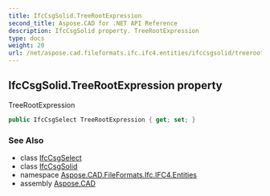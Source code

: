 ```yaml
---
title: IfcCsgSolid.TreeRootExpression
second_title: Aspose.CAD for .NET API Reference
description: IfcCsgSolid property. TreeRootExpression
type: docs
weight: 20
url: /net/aspose.cad.fileformats.ifc.ifc4.entities/ifccsgsolid/treerootexpression/
---
```

## IfcCsgSolid.TreeRootExpression property

TreeRootExpression

```csharp
public IfcCsgSelect TreeRootExpression { get; set; }
```

### See Also

* class [IfcCsgSelect](../../../aspose.cad.fileformats.ifc.ifc4.types/ifccsgselect/)
* class [IfcCsgSolid](../)
* namespace [Aspose.CAD.FileFormats.Ifc.IFC4.Entities](../../ifccsgsolid/)
* assembly [Aspose.CAD](../../../)


